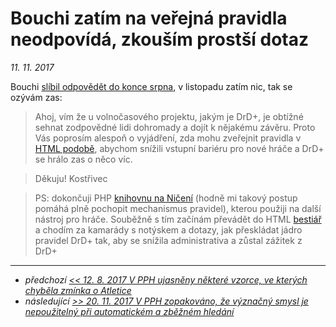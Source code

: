 # Bouchi zatím na veřejná pravidla neodpovídá, zkouším prostší dotaz

*11. 11. 2017*

Bouchi [slíbil odpovědět do konce srpna](2017-08-02-ptam_se_bouchiho_z_altaru_zda_mohu_zverejnit_drd_pravidla.md), v listopadu zatím nic, tak se ozývám zas:

> Ahoj, vím že u volnočasového projektu, jakým je DrD+, je obtížné sehnat zodpovědné lidi dohromady a dojít k nějakému závěru. Proto Vás poprosím alespoň o vyjádření, zda mohu zveřejnit pravidla v [HTML podobě](https://www.drdplus.info/), abychom snížili vstupní bariéru pro nové hráče a DrD+ se hrálo zas o něco víc.

> Děkuju! Kostřivec

> PS: dokončuji PHP [knihovnu na Ničení](https://github.com/jaroslavtyc/drd-plus-destruction) (hodně mi takový postup pomáhá plně pochopit mechanismus pravidel), kterou použiji na další nástroj pro hráče. Souběžně s tím začínám převádět do HTML [bestiář](https://bestiar.drdplus.info/?trial=1) a chodím za kamarády s notýskem a dotazy, jak přeskládat jádro pravidel DrD+ tak, aby se snížila administrativa a zůstal zážitek z DrD+

---

- *předchozí [<< 12. 8. 2017 V PPH ujasněny některé vzorce, ve kterých chyběla zmínka o Atletice](2017-08-12-v_pph_ujasneny_nektere_vzorce_ve_kterych_chybela_zminka_o_atletice.md)*
- *následující [>> 20. 11. 2017 V PPH zopakováno, že význačný smysl je nepoužitelný při automatickém a zběžném hledání](2017-11-20-v_pph_zopakovano_ze_vyznacny_smysl_je_nepouzitelny_pri_automatickem_a_zbeznem_hledani.md)*
